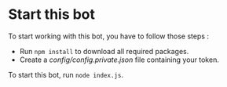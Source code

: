 # Start this bot #

To start working with this bot, you have to follow those steps :
- Run ``npm install`` to download all required packages.
- Create a *config/config.private.json* file containing your token.

To start this bot, run ``node index.js``.